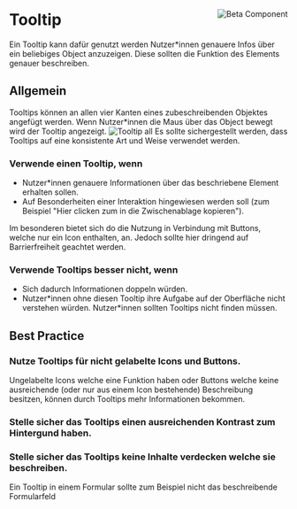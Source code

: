 <div style="display: inline-flex; align-items: center; justify-content: space-between; width: 100%;">
    <h1>Tooltip</h1>
    <img src="assets/beta.png" alt="Beta Component" />
</div>
Ein Tooltip kann dafür genutzt werden Nutzer*innen genauere Infos über ein beliebiges Object anzuzeigen. Diese sollten die Funktion des Elements genauer beschreiben. 

## Allgemein
Tooltips können an allen vier Kanten eines zubeschreibenden Objektes angefügt werden. Wenn Nutzer*innen die Maus über das Object bewegt wird der Tooltip angezeigt.
![Tooltip all](assets/3_components/tooltip/Tooltip_all.jpg)
Es sollte sichergestellt werden, dass Tooltips auf eine konsistente Art und Weise verwendet werden. 

### Verwende einen Tooltip, wenn
- Nutzer\*innen genauere Informationen über das beschriebene Element erhalten sollen.
- Auf Besonderheiten einer Interaktion hingewiesen werden soll (zum Beispiel "Hier clicken zum in die Zwischenablage kopieren").

Im besonderen bietet sich do die Nutzung in Verbindung mit Buttons, welche nur ein Icon enthalten, an.
Jedoch sollte hier dringend auf Barrierfreiheit geachtet werden.

### Verwende Tooltips besser nicht, wenn
- Sich dadurch Informationen doppeln würden.
- Nutzer\*innen ohne diesen Tooltip ihre Aufgabe auf der Oberfläche nicht verstehen würden. Nutzer\*innen sollten Tooltips nicht finden müssen.


## Best Practice

### Nutze Tooltips für nicht gelabelte Icons und Buttons.
Ungelabelte Icons welche eine Funktion haben oder Buttons welche keine ausreichende (oder nur aus einem Icon bestehende) Beschreibung besitzen, können durch Tooltips mehr Informationen bekommen.


### Stelle sicher das Tooltips einen ausreichenden Kontrast zum Hintergund haben.


### Stelle sicher das Tooltips keine Inhalte verdecken welche sie beschreiben.
Ein Tooltip in einem Formular sollte zum Beispiel nicht das beschreibende Formularfeld 
